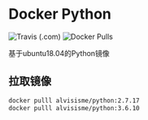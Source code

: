 # Docker Python

![Travis (.com)](https://img.shields.io/travis/com/alvisisme/docker-python)
![Docker Pulls](https://img.shields.io/docker/pulls/alvisisme/python)

基于ubuntu18.04的Python镜像

## 拉取镜像

```bash
docker pulll alvisisme/python:2.7.17
docker pulll alvisisme/python:3.6.10
```